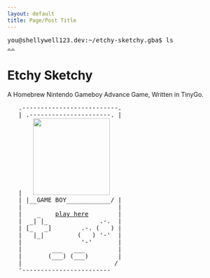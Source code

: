 ```yaml
---
layout: default
title: Page/Post Title
---
```

<pre>
you@shellywell123.dev:~/etchy-sketchy.gba$ ls
<a href="../../tree/games/index.html">..</a>
</pre>

# Etchy Sketchy
A Homebrew Nintendo Gameboy Advance Game, Written in TinyGo.

<pre>
   .--------------------------.
   | .----------------------. |
   |   <img src="./tree/games/attachments/gba-etchy-sketchy.gif" width="175
  ">
   | |__GAME BOY____________/ |
   |                          |
   |    _    <a href="https://shellywell123.github.io/Etchy-Sketchy.gba/emulator/gbajs2/">play here</a>        |
   |  _| |_              .-.  |
   | [_   _]        .-. (   ) |
   |   |_|         (   ) '-'  |
   |                '-'       |
   |        ___   ___         |
   |       (___) (___)        |
   |                         /
   '------------------------
</pre>
